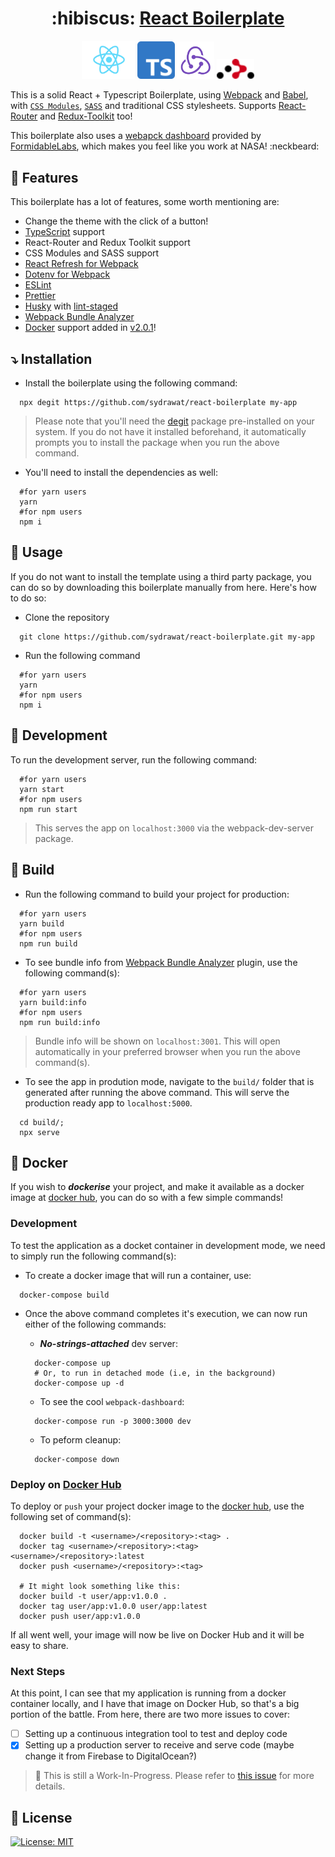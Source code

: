 <h1 align="center"> :hibiscus: <a href="https://boilerplate-react-ts.web.app/">React Boilerplate</a></h1>
<div align="center">
    <img src="./src/assets/react-logo.svg" alt="react" width="85"/>
    <img src="./src/assets/ts-logo.svg" alt="ts" width="60" />
    <img src="./src/assets/redux-logo.svg" alt="redux" width="60" />
    <img src="./src/assets/router-logo.svg" alt="react-router" width="60">
</div>

This is a solid React + Typescript Boilerplate, using [Webpack](https://webpack.js.org/) and [Babel](https://babeljs.io/), with [`CSS Modules`](https://github.com/css-modules/css-modules), [`SASS`](https://sass-lang.com/) and traditional CSS stylesheets. Supports [React-Router](https://reactrouter.com) and [Redux-Toolkit](https://redux-toolkit.js.org/) too!

This boilerplate also uses a [webapck dashboard](https://github.com/FormidableLabs/webpack-dashboard) provided by [FormidableLabs](https://github.com/FormidableLabs), which makes you feel like you work at NASA! :neckbeard:

## :star2: Features

This boilerplate has a lot of features, some worth mentioning are:

- Change the theme with the click of a button!
- [TypeScript](https://www.typescriptlang.org/) support
- React-Router and Redux Toolkit support
- CSS Modules and SASS support
- [React Refresh for Webpack](https://github.com/pmmmwh/react-refresh-webpack-plugin)
- [Dotenv for Webpack](https://github.com/mrsteele/dotenv-webpack)
- [ESLint](https://eslint.org/)
- [Prettier](https://prettier.io/)
- [Husky](https://github.com/typicode/husky) with [lint-staged](https://github.com/okonet/lint-staged)
- [Webpack Bundle Analyzer](https://github.com/webpack-contrib/webpack-bundle-analyzer)
- [Docker](https://www.docker.com/) support added in [v2.0.1](https://github.com/sydrawat/react-boilerplate/releases/tag/v2.0.1)!

## :arrow_heading_down: Installation

- Install the boilerplate using the following command:

```shell
  npx degit https://github.com/sydrawat/react-boilerplate my-app
```

> Please note that you'll need the [degit](https://www.npmjs.com/package/degit) package pre-installed on your system. If you do not have it installed beforehand, it automatically prompts you to install the package when you run the above command.

- You'll need to install the dependencies as well:

```shell
  #for yarn users
  yarn
  #for npm users
  npm i
```

## :microscope: Usage

If you do not want to install the template using a third party package, you can do so by downloading this boilerplate manually from here. Here's how to do so:

- Clone the repository

```shell
  git clone https://github.com/sydrawat/react-boilerplate.git my-app
```

- Run the following command

```shell
  #for yarn users
  yarn
  #for npm users
  npm i
```

## :construction: Development

To run the development server, run the following command:

```shell
  #for yarn users
  yarn start
  #for npm users
  npm run start
```

> This serves the app on `localhost:3000` via the webpack-dev-server package.

## :rocket: Build

- Run the following command to build your project for production:

```shell
  #for yarn users
  yarn build
  #for npm users
  npm run build
```

- To see bundle info from [Webpack Bundle Analyzer](https://github.com/webpack-contrib/webpack-bundle-analyzer) plugin, use the following command(s):

```shell
  #for yarn users
  yarn build:info
  #for npm users
  npm run build:info
```

> Bundle info will be shown on `localhost:3001`. This will open automatically in your preferred browser when you run the above command(s).

- To see the app in prodution mode, navigate to the `build/` folder that is generated after running the above command. This will serve the production ready app to `localhost:5000`.

```shell
  cd build/;
  npx serve
```

## :whale: Docker

If you wish to **_dockerise_** your project, and make it available as a docker image at [docker hub](https://hub.docker.com/), you can do so with a few simple commands!

### Development

To test the application as a docket container in development mode, we need to simply run the following command(s):

- To create a docker image that will run a container, use:

```shell
  docker-compose build
```

- Once the above command completes it's execution, we can now run either of the following commands:

  - **_No-strings-attached_** dev server:

  ```shell
    docker-compose up
    # Or, to run in detached mode (i.e, in the background)
    docker-compose up -d
  ```

  - To see the cool `webpack-dashboard`:

  ```shell
    docker-compose run -p 3000:3000 dev
  ```

  - To peform cleanup:

  ```shell
    docker-compose down
  ```

### Deploy on [Docker Hub](https://hub.docker.com/)

To deploy or `push` your project docker image to the [docker hub](https://hub.docker.com/), use the following set of command(s):

```shell
  docker build -t <username>/<repository>:<tag> .
  docker tag <username>/<repository>:<tag> <username>/<repository>:latest
  docker push <username>/<repository>:<tag>

  # It might look something like this:
  docker build -t user/app:v1.0.0 .
  docker tag user/app:v1.0.0 user/app:latest
  docker push user/app:v1.0.0
```

If all went well, your image will now be live on Docker Hub and it will be easy to share.

### Next Steps

At this point, I can see that my application is running from a docker container locally, and I have that image on Docker Hub, so that's a big portion of the battle. From here, there are two more issues to cover:

- [ ] Setting up a continuous integration tool to test and deploy code
- [x] Setting up a production server to receive and serve code (maybe change it from Firebase to DigitalOcean?)

> :construction: This is still a Work-In-Progress. Please refer to [this issue](https://github.com/sydrawat/react-boilerplate/issues/2) for more details.

## :scroll: License

[![License: MIT](https://img.shields.io/badge/License-MIT-blue.svg)](./License)

